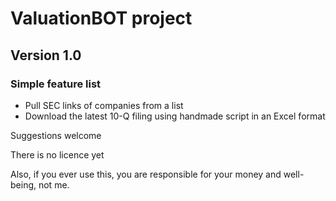 # ValuationBOT project

## Version 1.0

### Simple feature list
* Pull SEC links of companies from a list
* Download the latest 10-Q filing using handmade script in an Excel format


Suggestions welcome

There is no licence yet

Also, if you ever use this, you are responsible for your money and well-being, not me.
